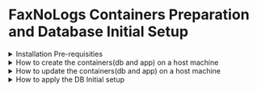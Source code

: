 # FaxNoLogs Containers Preparation and Database Initial Setup

<details><summary>Installation Pre-requisities</summary>
<p>
	
In order to setup the containers neccessary for the FaxNoLogs application, the host machine must have docker support installed.
According to the type of your OS you can obtain Docker from:
	
1. https://docs.docker.com/desktop/linux/install/ for Linux
2. https://desktop.docker.com/win/main/amd64/Docker%20Desktop%20Installer.exe for Windows
	
It is advisable to read Docker's vendor notes for each OS before proceeding with the installation
</p>
</details>

<details><summary>How to create the containers(db and app) on a host machine</summary>
<p>
	
* Setup the containers on a Windows host machine:
	1. Download https://github.com/kparginos/faxnologs-dbsetup/blob/main/FaxNoLogs-Containers-WinSetup.yml
	2. From a command prompt run the following(must be at the same folder where you've downloaded the above):

```
docker-compose -f FaxNoLogs-Containers-WinSetup.yml up -d
```

The above will get all neccessary images from the remote repo and start the containers. Will also create on host the folder
C:\faxnologs\data which will be the volume for the database container to store it databases.

To stop the containers run:
```
docker-compose -f FaxNoLogs-Containers-WinSetup.yml stop
```
To start the containers run:
```
docker-compose -f FaxNoLogs-Containers-WinSetup.yml start
```

To remove the containers run:
```
docker-compose -f FaxNoLogs-Containers-WinSetup.yml down
```
Note: This will not erase the volumes stored at the host machine

* Setup the containers on a Linux host machine:
	1. Download https://github.com/kparginos/faxnologs-dbsetup/blob/main/FaxNoLogs-Containers-LinuxSetup.yml
	2. From a shell run the following(must be at the same folder where you've downloaded the above):
```
docker-compose -f FaxNoLogs-Containers-LinuxSetup.yml up -d
```

The above will get all neccessary images from the remote repo and start the containers. Will also create on host the folder
/var/faxnologs/data which will be the volume for the database container to store it databases.

To stop the containers from running run:
```
docker-compose -f FaxNoLogs-Containers-WinSetup.yml stop
```

To start the containers run:
```
docker-compose -f FaxNoLogs-Containers-WinSetup.yml start
```
To remove the containers run:
```
docker-compose -f FaxNoLogs-Containers-WinSetup.yml down
```
Note: This will not erase the volumes stored at the host machine
</p>
</details>

<details><summary>How to update the containers(db and app) on a host machine</summary>
<p>

In order to update the latest containers you need to do the following:

For the Windows Host run this command:

```
docker-compose -f FaxNoLogs-Containers-WinSetup.yml pull
```

For the Linux Host run this command:

```
docker-compose -f FaxNoLogs-Containers-LinuxSetup.yml pull
```

</p>
</details>

<details><summary>How to apply the DB Initial setup</summary>
<p>

At the host machine run the following:
```
docker exec faxnologs_webapp bash -c "apt-get update && apt-get -y install wget && wget --no-check-certificate https://github.com/kparginos/faxnologs-dbsetup/raw/main/DBSetup.tar && mkdir dbsetup && tar xf DBSetup.tar -C dbsetup && cd dbsetup && sed -i 's/localhost,1433/db/g' appsettings.json && dotnet FaxNoLogs.Migrations.dll"
```
The above command, should it run correctly, must apply the following:

  1. Update the container's OS
  2. Install **wget** utility
  3. Use wget to download the **DBSetup.tar**
  4. Create a dbsetup folder
  5. Extract to above folder the contents of DBSetup.tar
  6. Switch to dbsetup folder
  7. Change DBSetup app configuration to target the MSSql server of the Database container
  8. Run the DB initialization script
	
If the last command that creates the database completes successfully, there should be the following output to console:

```
Start Database Initialization...
Building Database...
Creating Tables...
Creating Tables - OK
Create SPs...
Create SPs - OK
Create Views...
Create Views - OK
Database Initialization Completed
```
</p>
</details>
